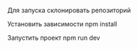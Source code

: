 Для запуска склонировать репозиторий

Установить зависимости
npm install

Запустить проект
npm run dev